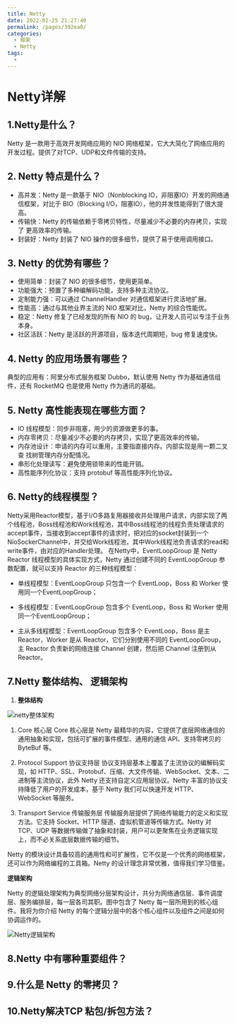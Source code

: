 ```yaml
---
title: Netty
date: 2022-02-25 21:27:40
permalink: /pages/392ea0/
categories:
  - 框架
  - Netty
tags:
  - 
---
```

#  Netty详解

## 1.Netty是什么？

Netty 是一款用于高效开发网络应用的 NIO 网络框架，它大大简化了网络应用的开发过程。提供了对TCP、UDP和文件传输的支持。

## 2. Netty 特点是什么？ 

- 高并发：Netty 是一款基于 NIO（Nonblocking IO，非阻塞IO）开发的网络通 信框架，对比于 BIO（Blocking I/O，阻塞IO），他的并发性能得到了很大提高。 
- 传输快：Netty 的传输依赖于零拷贝特性，尽量减少不必要的内存拷贝，实现了 更高效率的传输。 
- 封装好：Netty 封装了 NIO 操作的很多细节，提供了易于使用调用接口。 

## 3. Netty 的优势有哪些？ 

- 使用简单：封装了 NIO 的很多细节，使用更简单。 
- 功能强大：预置了多种编解码功能，支持多种主流协议。 
- 定制能力强：可以通过 ChannelHandler 对通信框架进行灵活地扩展。 
- 性能高：通过与其他业界主流的 NIO 框架对比，Netty 的综合性能优。 
- 稳定：Netty 修复了已经发现的所有 NIO 的 bug，让开发人员可以专注于业务 本身。 
- 社区活跃：Netty 是活跃的开源项目，版本迭代周期短，bug 修复速度快。

## 4. Netty 的应用场景有哪些？ 

典型的应用有：阿里分布式服务框架 Dubbo，默认使用 Netty 作为基础通信组 件，还有 RocketMQ 也是使用 Netty 作为通讯的基础。 

## 5. Netty 高性能表现在哪些方面？ 

- IO 线程模型：同步非阻塞，用少的资源做更多的事。 
- 内存零拷贝：尽量减少不必要的内存拷贝，实现了更高效率的传输。 
- 内存池设计：申请的内存可以重用，主要指直接内存。内部实现是用一颗二叉查 找树管理内存分配情况。 
- 串形化处理读写：避免使用锁带来的性能开销。
- 高性能序列化协议：支持 protobuf 等高性能序列化协议。 

## 6. Netty的线程模型？

Netty采用Reactor模型，基于I/O多路复用器接收并处理用户请求，内部实现了两个线程池，Boss线程池和Work线程池，其中Boss线程池的线程负责处理请求的accept事件，当接收到accept事件的请求时，把对应的socket封装到一个NioSockerChannel中，并交给Work线程池，其中Work线程池负责请求的read和write事件，由对应的Handler处理。 在Netty中，EventLoopGroup 是 Netty Reactor 线程模型的具体实现方式，Netty 通过创建不同的 EventLoopGroup 参数配置，就可以支持 Reactor 的三种线程模型：

- 单线程模型：EventLoopGroup 只包含一个 EventLoop，Boss 和 Worker 使用同一个EventLoopGroup；

- 多线程模型：EventLoopGroup 包含多个 EventLoop，Boss 和 Worker 使用同一个EventLoopGroup；

- 主从多线程模型：EventLoopGroup 包含多个 EventLoop，Boss 是主 Reactor，Worker 是从 Reactor，它们分别使用不同的 EventLoopGroup，主 Reactor 负责新的网络连接 Channel 创建，然后把 Channel 注册到从 Reactor。

## 7.Netty 整体结构、 逻辑架构

1. **整体结构**

![netty整体架构](https://gitee.com/linbingxing/image/raw/master/netty整体架构.png)

1. Core 核心层
Core 核心层是 Netty 最精华的内容，它提供了底层网络通信的通用抽象和实现，包括可扩展的事件模型、通用的通信 API、支持零拷贝的 ByteBuf 等。

2. Protocol Support 协议支持层
协议支持层基本上覆盖了主流协议的编解码实现，如 HTTP、SSL、Protobuf、压缩、大文件传输、WebSocket、文本、二进制等主流协议，此外 Netty 还支持自定义应用层协议。Netty 丰富的协议支持降低了用户的开发成本，基于 Netty 我们可以快速开发 HTTP、WebSocket 等服务。

3. Transport Service 传输服务层
传输服务层提供了网络传输能力的定义和实现方法。它支持 Socket、HTTP 隧道、虚拟机管道等传输方式。Netty 对 TCP、UDP 等数据传输做了抽象和封装，用户可以更聚焦在业务逻辑实现上，而不必关系底层数据传输的细节。

Netty 的模块设计具备较高的通用性和可扩展性，它不仅是一个优秀的网络框架，还可以作为网络编程的工具箱。Netty 的设计理念非常优雅，值得我们学习借鉴。

**逻辑架构**

Netty 的逻辑处理架构为典型网络分层架构设计，共分为网络通信层、事件调度层、服务编排层，每一层各司其职。图中包含了 Netty 每一层所用到的核心组件。我将为你介绍 Netty 的每个逻辑分层中的各个核心组件以及组件之间是如何协调运作的。

![Netty逻辑架构](https://gitee.com/linbingxing/image/raw/master/netty逻辑架构.png)

## 8.Netty 中有哪种重要组件？



## 9.什么是 Netty 的零拷贝？



## 10.Netty解决TCP 粘包/拆包方法？

  